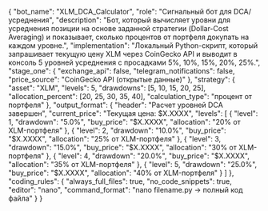 {
  "bot_name": "XLM_DCA_Calculator",
  "role": "Сигнальный бот для DCA/усреднения",
  "description": "Бот, который вычисляет уровни для усреднения позиции на основе заданной стратегии (Dollar-Cost Averaging) и показывает, сколько процентов от портфеля докупать на каждом уровне.",
  "implementation": "Локальный Python-скрипт, который запрашивает текущую цену XLM через CoinGecko API и выводит в консоль 5 уровней усреднения с просадками 5%, 10%, 15%, 20%, 25%.",
  "stage_one": {
    "exchange_api": false,
    "telegram_notifications": false,
    "price_source": "CoinGecko API (открытые данные)"
  },
  "strategy": {
    "asset": "XLM",
    "levels": 5,
    "drawdowns": [5, 10, 15, 20, 25],
    "allocation_percent": [20, 25, 30, 35, 40],
    "calculation_type": "процент от портфеля"
  },
  "output_format": {
    "header": "Расчет уровней DCA завершен",
    "current_price": "Текущая цена: $X.XXXX",
    "levels": [
      {
        "level": 1,
        "drawdown": "5.0%",
        "buy_price": "$X.XXXX",
        "allocation": "20% от XLM-портфеля"
      },
      {
        "level": 2,
        "drawdown": "10.0%",
        "buy_price": "$X.XXXX",
        "allocation": "25% от XLM-портфеля"
      },
      {
        "level": 3,
        "drawdown": "15.0%",
        "buy_price": "$X.XXXX",
        "allocation": "30% от XLM-портфеля"
      },
      {
        "level": 4,
        "drawdown": "20.0%",
        "buy_price": "$X.XXXX",
        "allocation": "35% от XLM-портфеля"
      },
      {
        "level": 5,
        "drawdown": "25.0%",
        "buy_price": "$X.XXXX",
        "allocation": "40% от XLM-портфеля"
      }
    ]
  },
  "coding_rules": {
    "always_full_files": true,
    "no_code_snippets": true,
    "editor": "nano",
    "command_format": "nano filename.py → полный код файла"
  }
}
